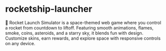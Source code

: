 # rocketship-launcher
🚀 Rocket Launch Simulator is a space-themed web game where you control a rocket from countdown to liftoff. Featuring smooth animations, flames, smoke, coins, asteroids, and a starry sky, it blends fun with design. Customize skins, earn rewards, and explore space with responsive controls on any device.
